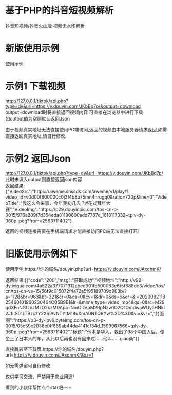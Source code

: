 # 基于PHP的抖音短视频解析
抖音短视频/抖音火山版 视频无水印解析<br>

# 新版使用示例
使用示例<br>

# 示例1 下载视频
http://127.0.0.1/tiktok/api.php?type=dy&url=https://v.douyin.com/JKbBq7p/&output=download<br>
output=download时将直接返回视频内容 可直接在浏览器中进行下载<br>
如output值为空则默认返回Json<br>

由于视频真实地址无法直接使用PC端访问,返回的视频由本地服务器请求返回,如需直接返回真实地址,请自行修改.<br>


# 示例2 返回Json

http://127.0.0.1/tiktok/api.php?type=dy&url=https://v.douyin.com/JKbBq7p/<br>
此时未填入output则直接返回json内容<br>
返回结果:<br>
{"VideoSrc":"https:\/\/aweme.snssdk.com\/aweme\/v1\/play\/?video_id=v0d00f800000c0j3f4b8u75mn4nrugq0&ratio=720p&line=0","VideoTitle":"我这么会来事，今年我初几去？#花式拜年大赛","VideoImg":"https:\/\/p29.douyinpic.com\/tos-cn-p-0015\/976a209f7d354eda81190600add7787e_1613117332~tplv-dy-360p.jpeg?from=2563711402"}<br>

返回的视频连接需要在手机端请求才能直接访问PC端无法直接打开!<br>


# 旧版使用示例如下

使用示例:https://你的域名/douyin.php?url=https://v.douyin.com/JAxdnmK/<br>

返回结果:[{"code":"200","msg":"获取成功","视频地址":"http:\/\/v92-dy.ixigua.com\/4a522a377071312abed901fb500063e6\/5f688dc3\/video\/tos\/cn\/tos-cn-ve-15\/56f9c015072f4a72a5f95189709d903b\/?a=1128&br=963&bt=321&cr=0&cs=0&cv=1&dr=0&ds=6&er=&l=202009211825460101960230464C05B9E1&lr=&mime_type=video_mp4&qs=0&rc=M29qdXFnNGtzdzMzO2kzM0ApaTNmODVpM2RpNzw1O2Q1OmdwaWUyaHNkL2JfLS01LTBzczY2XmAvNTYtM18uXmA0NTQ6Yw%3D%3D&vl=&vr=","封面图":"https:\/\/p3-dy-ipv6.byteimg.com\/tos-cn-p-0015\/05c59e2038ef4f669ab44de4141cf34d_1599967566~tplv-dy-360p.jpeg?from=2563711402","标题":"他本是华人，救出了98个中国人后，便坐上了日本人的车，从此以后再也没有回来过……他叫……giao桑"}]<br>


直接跳转至下载页:https://你的域名/douyin.php?url=https://v.douyin.com/JAxdnmK/&xz=1<br>

如无需弹窗可自行修改<br>

仅供学习交流，严禁用于商业用途!<br>

看到的小伙伴帮忙点个star吧~~~

